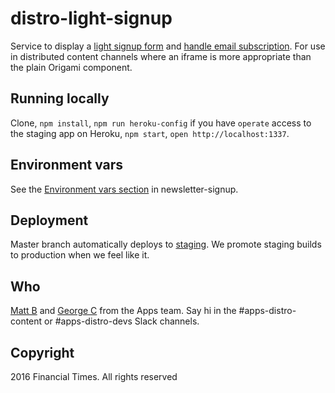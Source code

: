 # distro-light-signup

Service to display a [light signup form](https://github.com/Financial-Times/o-email-only-signup) and [handle email subscription](https://github.com/Financial-Times/newsletter-signup). For use in distributed content channels where an iframe is more appropriate than the plain Origami component.

## Running locally

Clone, `npm install`, `npm run heroku-config` if you have `operate` access to the staging app on Heroku, `npm start`, `open http://localhost:1337`.

## Environment vars

See the [Environment vars section](https://github.com/Financial-Times/newsletter-signup#environment-vars) in newsletter-signup.

## Deployment

Master branch automatically deploys to [staging](https://distro-light-signup-staging.ft.com/). We promote staging builds to production when we feel like it.

## Who

[Matt B](https://github.com/quarterto) and [George C](https://github.com/georgecrawford) from the Apps team. Say hi in the #apps-distro-content or #apps-distro-devs Slack channels.

## Copyright
2016 Financial Times. All rights reserved
